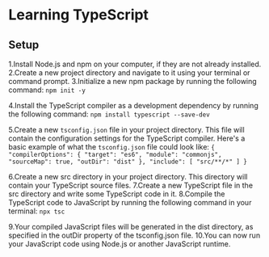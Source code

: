 # Learning TypeScript
## Setup
  1.Install Node.js and npm on your computer, if they are not already installed.
  2.Create a new project directory and navigate to it using your terminal or command prompt.
  3.Initialize a new npm package by running the following command:
    ```
      npm init -y
    ```

  4.Install the TypeScript compiler as a development dependency by running the following command:
    ```
      npm install typescript --save-dev
    ```

  5.Create a new `tsconfig.json` file in your project directory. This file will contain the configuration settings for the TypeScript compiler. Here's a basic example of what the `tsconfig.json` file could look like:
    ```
      {
        "compilerOptions": {
          "target": "es6",
          "module": "commonjs",
          "sourceMap": true,
          "outDir": "dist"
        },
        "include": [
          "src/**/*"
        ]
      }
    ```

  6.Create a new src directory in your project directory. This directory will contain your TypeScript source files.
  7.Create a new TypeScript file in the src directory and write some TypeScript code in it.
  8.Compile the TypeScript code to JavaScript by running the following command in your terminal:
    ```
      npx tsc
    ```

  9.Your compiled JavaScript files will be generated in the dist directory, as specified in the outDir property of the tsconfig.json file.
  10.You can now run your JavaScript code using Node.js or another JavaScript runtime.